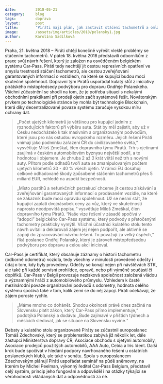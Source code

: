 ```yaml
---
date:         2018-05-21
category:     blog
tags:         doprava
layout:       post
title:        "Piráti mají plán, jak zastavit stáčení tachometrů a omlazování ojetin"
image:        /assets/img/articles/2018/polansky1.jpg
author:       Karolína Sadílková
---
```



Praha, 21. května 2018 – Piráti chtějí konečně vyřešit vleklé problémy se stáčením tachometrů.  V pátek 18. května 2018 představili odborníkům z praxe svůj návrh řešení, který je založen na osvědčeném belgickém systému Car-Pass. Piráti tedy nechtějí jít cestou represivních opatření ve smyslu trestnosti stáčení tachometrů, ale cestou zveřejňování garantovaných informací o vozidlech, na které se kupující budou moci skutečně spolehnout. Dopravní tým Pirátů uspořádal kulatý stůl z iniciativy pirátského místopředsedy podvýboru pro dopravu Ondřeje Polanského. Všichni zúčastnění se shodli na tom, že je potřeba situaci s nekalými obchodními praktikami při prodeji ojetin začít systémově řešit. Novátorským prvkem po technologické stránce by mohla být technologie Blockchain, která díky decentralizované povaze systému zaručuje vysokou míru ochrany dat. 

> „Počet ujetých kilometrů je většinou pro kupující jedním z rozhodujících faktorů při výběru auta. Stát by měl zajistit, aby už v Česku nedocházelo k tak masivním a organizovaným podvodům, které jsou pro nás ostudou evropského rozměru. Jejich řešení Piráti vnímají jako podmínku zařazení ČR do civilizovaného světa,“ vysvětluje  Miloš Zmeškal, člen dopravního týmu Pirátů. Trh s ojetinami zaujímá v českém automobilovém byznysu největší podíl, a to hodnotou i objemem. Je zhruba 2 až 3 krát větší než trh s novými auty. Přitom podle odhadů tvoří auta se zmanipulovaným počtem ujetých kilometrů 30 - 40 % všech ojetin. V rámci EU dosahují celkové odhadované škody způsobené stáčením tachometrů přes 5 miliard EUR, nehledě na aspekt bezpečnosti. 

> „Místo postihů a nefunkčních perzekucí chceme jít cestou získávání a zveřejňování garantovaných informací o prodávaném vozidle, na které se zákazník bude moci opravdu spolehnout. Už se nesmí stát, že kupující zaplatí dvojnásobek ceny za vůz, který ve skutečnosti naprosto neodpovídá popisu,“ vysvětluje Miloš Zmeškal, člen dopravního týmu Pirátů. “Naše vize řešení v zásadě spočívá v “adopci” belgického Car-Pass systému, který podvody s přetočenými tachometry prakticky vymýtil. Všichni účastníci kulatého stolu tento návrh uvítali a deklarovali zájem jej nejen podpořit, ale aktivně se zapojí do zpracovávání návrhu řešení. To považuji za velký úspěch,“ říká poslanec Ondřej Polanský, který je zároveň místopředsedou podvýboru pro dopravu a celou akci inicioval. 

Car-Pass je certifikát, který obsahuje záznamy o historii tachometru (odborně odometru) vozidla, tedy všechny v minulosti provedené odečty i údaj o tom, kdy byly provedeny. Odečty se konají nejen při návštěvách STK, ale také při každé servisní prohlídce, opravě, nebo při výměně součástí či doplňků. Car-Pass v Belgii provozuje nezisková společnost založená vládou a významnými hráči z automobilového průmyslu. Vzhledem k časté mezinárodní povaze organizování podvodů s odometry, hodnota celého systému spočívá také v tom, kolik zemí se do něj zapojí. Piráti očekávají, že zájem poroste rychle.

> „Máme mnoho co dohánět. Shodou okolností právě dnes začíná na Slovensku platit zákon, který Car-Pass přímo implementuje,“ podotýká Polanský a dodává: „Bude zajímavé v příštích týdnech a měsících sledovat, jak se situace na Slovensku vyvine.“

Debaty u kulatého stolu organizované Piráty se zúčastnil europoslanec Tomáš Zdechovský, který se problematikou zabývá již několik let, dále zástupci Ministerstva dopravy ČR, Asociace obchodu s ojetými automobily, Asociace prodejců použitých automobilů, AAA Auto, Cebia a Iris Ident. Další krok bude spočívat v hledání podpory navrhovaného řešení u ostatních poslaneckých klubů, ale také v senátu. Spolu s europoslancem Zdechovským plánují Piráti uspořádat seminář na půdě sněmovny, na kterém by Michel Peelman, výkonný ředitel Car-Pass Belgium, představil celý systém, princip jeho fungování a odpověděl i na otázky týkající se věrohodnosti vkládaných dat a odpovědnosti za ně. 



